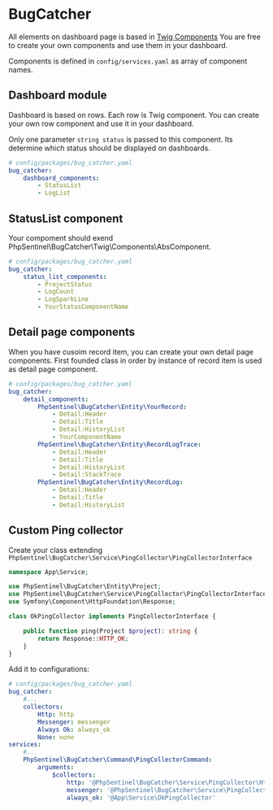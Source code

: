 # BugCatcher

All elements on dashboard page is based in [Twig Components](https://symfony.com/bundles/ux-twig-component/current/index.html)
You are free to create your own components and use them in your dashboard.

Components is defined in ```config/services.yaml``` as array of component names.

## Dashboard module

Dashboard is based on rows. Each row is Twig component.
You can create your own row component and use it in your dashboard.

Only one parameter ```string status``` is passed to this component. Its determine which status should be displayed on dashboards.

```yaml
# config/packages/bug_catcher.yaml
bug_catcher:
    dashboard_components:
        - StatusList
        - LogList
```

## StatusList component

Your compoment should exend PhpSentinel\BugCatcher\Twig\Components\AbsComponent.

```yaml
# config/packages/bug_catcher.yaml
bug_catcher:
    status_list_components:
        - ProjectStatus
        - LogCount
        - LogSparkLine
        - YourStatusComponentName
```

## Detail page components

When you have cusoim record item, you can create your own detail page components.
First founded class in order by instance of record item is used as detail page component.

```yaml
# config/packages/bug_catcher.yaml
bug_catcher:
    detail_components:
        PhpSentinel\BugCatcher\Entity\YourRecord:
            - Detail:Header
            - Detail:Title
            - Detail:HistoryList
            - YourComponentName
        PhpSentinel\BugCatcher\Entity\RecordLogTrace:
            - Detail:Header
            - Detail:Title
            - Detail:HistoryList
            - Detail:StackTrace
        PhpSentinel\BugCatcher\Entity\RecordLog:
            - Detail:Header
            - Detail:Title
            - Detail:HistoryList
```

## Custom Ping collector

Create  your class extending ```PhpSentinel\BugCatcher\Service\PingCollector\PingCollectorInterface```

```php
namespace App\Service;

use PhpSentinel\BugCatcher\Entity\Project;
use PhpSentinel\BugCatcher\Service\PingCollector\PingCollectorInterface;
use Symfony\Component\HttpFoundation\Response;

class OkPingCollector implements PingCollectorInterface {

	public function ping(Project $project): string {
		return Response::HTTP_OK;
	}
}
```

Add it to configurations:
```yaml
# config/packages/bug_catcher.yaml
bug_catcher:
    #...
    collectors:
        Http: http
        Messenger: messenger
        Always Ok: always_ok
        None: none
services:
    #...
    PhpSentinel\BugCatcher\Command\PingCollectorCommand:
        arguments:
            $collectors:
                http: '@PhpSentinel\BugCatcher\Service\PingCollector\HttpPingCollector'
                messenger: '@PhpSentinel\BugCatcher\Service\PingCollector\MessengerCollector'
                always_ok: '@App\Service\OkPingCollector'
```
